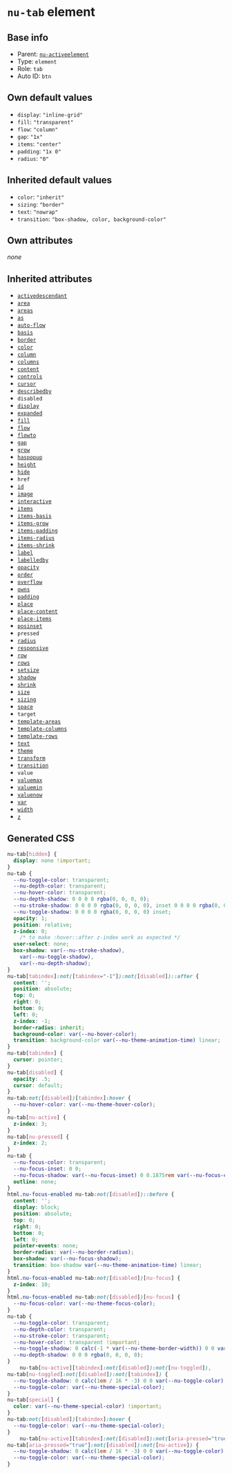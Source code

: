 # `nu-tab` element

## Base info
* Parent: [`nu-activeelement`](./nu-activeelement.md)
* Type: `element`
* Role: `tab`
* Auto ID: `btn`


## Own default values
* `display`: `"inline-grid"`
* `fill`: `"transparent"`
* `flow`: `"column"`
* `gap`: `"1x"`
* `items`: `"center"`
* `padding`: `"1x 0"`
* `radius`: `"0"`

## Inherited default values
* `color`: `"inherit"`
* `sizing`: `"border"`
* `text`: `"nowrap"`
* `transition`: `"box-shadow, color, background-color"`


## Own attributes
*none*


## Inherited attributes
* [`activedescendant`](../attributes/activedescendant.md)
* [`area`](../attributes/area.md)
* [`areas`](../attributes/areas.md)
* [`as`](../attributes/as.md)
* [`auto-flow`](../attributes/auto-flow.md)
* [`basis`](../attributes/basis.md)
* [`border`](../attributes/border.md)
* [`color`](../attributes/color.md)
* [`column`](../attributes/column.md)
* [`columns`](../attributes/columns.md)
* [`content`](../attributes/content.md)
* [`controls`](../attributes/controls.md)
* [`cursor`](../attributes/cursor.md)
* [`describedby`](../attributes/describedby.md)
* `disabled`
* [`display`](../attributes/display.md)
* [`expanded`](../attributes/expanded.md)
* [`fill`](../attributes/fill.md)
* [`flow`](../attributes/flow.md)
* [`flowto`](../attributes/flowto.md)
* [`gap`](../attributes/gap.md)
* [`grow`](../attributes/grow.md)
* [`haspopup`](../attributes/haspopup.md)
* [`height`](../attributes/height.md)
* [`hide`](../attributes/hide.md)
* `href`
* [`id`](../attributes/id.md)
* [`image`](../attributes/image.md)
* [`interactive`](../attributes/interactive.md)
* [`items`](../attributes/items.md)
* [`items-basis`](../attributes/items-basis.md)
* [`items-grow`](../attributes/items-grow.md)
* [`items-padding`](../attributes/items-padding.md)
* [`items-radius`](../attributes/items-radius.md)
* [`items-shrink`](../attributes/items-shrink.md)
* [`label`](../attributes/label.md)
* [`labelledby`](../attributes/labelledby.md)
* [`opacity`](../attributes/opacity.md)
* [`order`](../attributes/order.md)
* [`overflow`](../attributes/overflow.md)
* [`owns`](../attributes/owns.md)
* [`padding`](../attributes/padding.md)
* [`place`](../attributes/place.md)
* [`place-content`](../attributes/place-content.md)
* [`place-items`](../attributes/place-items.md)
* [`posinset`](../attributes/posinset.md)
* `pressed`
* [`radius`](../attributes/radius.md)
* [`responsive`](../attributes/responsive.md)
* [`row`](../attributes/row.md)
* [`rows`](../attributes/rows.md)
* [`setsize`](../attributes/setsize.md)
* [`shadow`](../attributes/shadow.md)
* [`shrink`](../attributes/shrink.md)
* [`size`](../attributes/size.md)
* [`sizing`](../attributes/sizing.md)
* [`space`](../attributes/space.md)
* `target`
* [`template-areas`](../attributes/template-areas.md)
* [`template-columns`](../attributes/template-columns.md)
* [`template-rows`](../attributes/template-rows.md)
* [`text`](../attributes/text.md)
* [`theme`](../attributes/theme.md)
* [`transform`](../attributes/transform.md)
* [`transition`](../attributes/transition.md)
* `value`
* [`valuemax`](../attributes/valuemax.md)
* [`valuemin`](../attributes/valuemin.md)
* [`valuenow`](../attributes/valuenow.md)
* [`var`](../attributes/var.md)
* [`width`](../attributes/width.md)
* [`z`](../attributes/z.md)

## Generated CSS
```css
nu-tab[hidden] {
  display: none !important;
}
nu-tab {
  --nu-toggle-color: transparent;
  --nu-depth-color: transparent;
  --nu-hover-color: transparent;
  --nu-depth-shadow: 0 0 0 0 rgba(0, 0, 0, 0);
  --nu-stroke-shadow: 0 0 0 0 rgba(0, 0, 0, 0), inset 0 0 0 0 rgba(0, 0, 0, 0);
  --nu-toggle-shadow: 0 0 0 0 rgba(0, 0, 0, 0) inset;
  opacity: 1;
  position: relative;
  z-index: 0;
    /* to make :hover::after z-index work as expected */
  user-select: none;
  box-shadow: var(--nu-stroke-shadow),
    var(--nu-toggle-shadow),
    var(--nu-depth-shadow);
}
nu-tab[tabindex]:not([tabindex="-1"]):not([disabled])::after {
  content: '';
  position: absolute;
  top: 0;
  right: 0;
  bottom: 0;
  left: 0;
  z-index: -1;
  border-radius: inherit;
  background-color: var(--nu-hover-color);
  transition: background-color var(--nu-theme-animation-time) linear;
}
nu-tab[tabindex] {
  cursor: pointer;
}
nu-tab[disabled] {
  opacity: .5;
  cursor: default;
}
nu-tab:not([disabled])[tabindex]:hover {
  --nu-hover-color: var(--nu-theme-hover-color);
}
nu-tab[nu-active] {
  z-index: 3;
}
nu-tab[nu-pressed] {
  z-index: 2;
}
nu-tab {
  --nu-focus-color: transparent;
  --nu-focus-inset: 0 0;
  --nu-focus-shadow: var(--nu-focus-inset) 0 0.1875rem var(--nu-focus-color);
  outline: none;
}
html.nu-focus-enabled nu-tab:not([disabled])::before {
  content: '';
  display: block;
  position: absolute;
  top: 0;
  right: 0;
  bottom: 0;
  left: 0;
  pointer-events: none;
  border-radius: var(--nu-border-radius);
  box-shadow: var(--nu-focus-shadow);
  transition: box-shadow var(--nu-theme-animation-time) linear;
}
html.nu-focus-enabled nu-tab:not([disabled])[nu-focus] {
  z-index: 10;
}
html.nu-focus-enabled nu-tab:not([disabled])[nu-focus] {
  --nu-focus-color: var(--nu-theme-focus-color);
}
nu-tab {
  --nu-toggle-color: transparent;
  --nu-depth-color: transparent;
  --nu-stroke-color: transparent;
  --nu-hover-color: transparent !important;
  --nu-toggle-shadow: 0 calc(-1 * var(--nu-theme-border-width)) 0 0 var(--nu-toggle-color) inset;
  --nu-depth-shadow: 0 0 0 rgba(0, 0, 0, 0);
}
    nu-tab[nu-active][tabindex]:not([disabled]):not([nu-toggled]),
nu-tab[nu-toggled]:not([disabled]):not([tabindex]) {
  --nu-toggle-shadow: 0 calc(1em / 16 * -3) 0 0 var(--nu-toggle-color) inset;
  --nu-toggle-color: var(--nu-theme-special-color);
}
nu-tab[special] {
  color: var(--nu-theme-special-color) !important;
}
nu-tab:not([disabled])[tabindex]:hover {
  --nu-toggle-color: var(--nu-theme-special-color);
}
    nu-tab[nu-active][tabindex]:not([disabled]):not([aria-pressed="true"]),
nu-tab[aria-pressed="true"]:not([disabled]):not([nu-active]) {
  --nu-toggle-shadow: 0 calc(1em / 16 * -3) 0 0 var(--nu-toggle-color) inset;
  --nu-toggle-color: var(--nu-theme-special-color);
}
```
